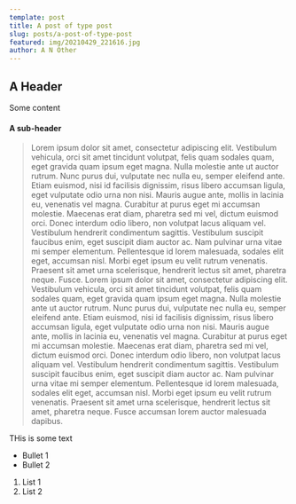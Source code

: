 ```yaml
---
template: post
title: A post of type post
slug: posts/a-post-of-type-post
featured: img/20210429_221616.jpg
author: A N Other
---
```


## A Header

Some content

#### A sub-header

> Lorem ipsum dolor sit amet, consectetur adipiscing elit. Vestibulum vehicula, orci sit amet tincidunt volutpat, felis quam sodales quam, eget gravida quam ipsum eget magna. Nulla molestie ante ut auctor rutrum. Nunc purus dui, vulputate nec nulla eu, semper eleifend ante. Etiam euismod, nisi id facilisis dignissim, risus libero accumsan ligula, eget vulputate odio urna non nisi. Mauris augue ante, mollis in lacinia eu, venenatis vel magna. Curabitur at purus eget mi accumsan molestie. Maecenas erat diam, pharetra sed mi vel, dictum euismod orci. Donec interdum odio libero, non volutpat lacus aliquam vel. Vestibulum hendrerit condimentum sagittis. Vestibulum suscipit faucibus enim, eget suscipit diam auctor ac. Nam pulvinar urna vitae mi semper elementum. Pellentesque id lorem malesuada, sodales elit eget, accumsan nisl. Morbi eget ipsum eu velit rutrum venenatis. Praesent sit amet urna scelerisque, hendrerit lectus sit amet, pharetra neque. Fusce.
> Lorem ipsum dolor sit amet, consectetur adipiscing elit. Vestibulum vehicula, orci sit amet tincidunt volutpat, felis quam sodales quam, eget gravida quam ipsum eget magna. Nulla molestie ante ut auctor rutrum. Nunc purus dui, vulputate nec nulla eu, semper eleifend ante. Etiam euismod, nisi id facilisis dignissim, risus libero accumsan ligula, eget vulputate odio urna non nisi. Mauris augue ante, mollis in lacinia eu, venenatis vel magna. Curabitur at purus eget mi accumsan molestie. Maecenas erat diam, pharetra sed mi vel, dictum euismod orci. Donec interdum odio libero, non volutpat lacus aliquam vel. Vestibulum hendrerit condimentum sagittis. Vestibulum suscipit faucibus enim, eget suscipit diam auctor ac. Nam pulvinar urna vitae mi semper elementum. Pellentesque id lorem malesuada, sodales elit eget, accumsan nisl. Morbi eget ipsum eu velit rutrum venenatis. Praesent sit amet urna scelerisque, hendrerit lectus sit amet, pharetra neque. Fusce accumsan lorem auctor malesuada dapibus.

THis is some text

- Bullet 1
- Bullet 2

1. List 1
2. List 2
